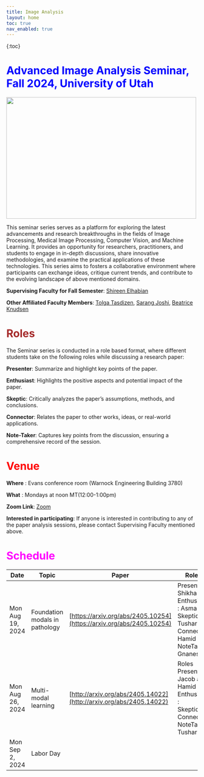 ```yaml
---
title: Image Analysis
layout: home
toc: true
nav_enabled: true
---
```

{:toc}
# <span style="color:blue;">Advanced Image Analysis Seminar, Fall 2024, University of Utah</span>

<img src='class-pic.png' width="500" height="320">

This seminar series serves as a platform for exploring the latest advancements and research breakthroughs in the fields of Image Processing, Medical Image Processing, Computer Vision, and Machine Learning. It provides an opportunity for researchers, practitioners, and students to engage in in-depth discussions, share innovative methodologies, and examine the practical applications of these technologies. This series aims to fosters a collaborative environment where participants can exchange ideas, critique current trends, and contribute to the evolving landscape of above mentioned domains.

**Supervising Faculty for Fall Semester**: [Shireen Elhabian](https://www.sci.utah.edu/~shireen/)

**Other Affiliated Faculty Members**: [Tolga Tasdizen](https://www.sci.utah.edu/~tolga/), [Sarang Joshi](https://www.bme.utah.edu/profile/?unid=u0492366), [Beatrice Knudsen](https://healthcare.utah.edu/find-a-doctor/beatrice-s-knudsen)

# <span style="color:brown;">Roles</span>
The Seminar series is conducted in a role based format, where different students take on the following roles while discussing a research paper:

**Presenter**: Summarize and highlight key points of the paper.

**Enthusiast**: Highlights the positive aspects and potential impact of the paper.

**Skeptic**: Critically analyzes the paper’s assumptions, methods, and conclusions.

**Connector**: Relates the paper to other works, ideas, or real-world applications.

**Note-Taker**: Captures key points from the discussion, ensuring a comprehensive record of the session.

# <span style="color:red;">Venue</span>

**Where** : Evans conference room (Warnock Engineering Building 3780)

**What** : Mondays at noon MT(12:00-1:00pm)

**Zoom Link**: [Zoom](https://utah.zoom.us/j/91366600599?pwd=eYMNAYsdFo9rThc5JMZoNOcbM3tdRo.1)

**Interested in participating**: If anyone is interested in contributing to any of the paper analysis sessions, please contact Supervising Faculty mentioned above.

# <span style="color:magenta;">Schedule</span>

| Date             | Topic                          | Paper                                                                                                    | Roles                                                                                               | Slides |
| ---------------- | ------------------------------ | -------------------------------------------------------------------------------------------------------- | --------------------------------------------------------------------------------------------------- | ------ |
| Mon Aug 19, 2024 | Foundation modals in pathology | [](https://arxiv.org/abs/2405.10254)[https://arxiv.org/abs/2405.10254](https://arxiv.org/abs/2405.10254) | Presenter: Shikha<br>Enthusiast : Asma<br>Skeptic : Tushar<br>Connector: Hamid<br>NoteTake: Gnanesh |        |
| Mon Aug 26, 2024 | Multi-modal learning           | [](http://arxiv.org/abs/2405.14022)[http://arxiv.org/abs/2405.14022](http://arxiv.org/abs/2405.14022)    | Roles<br>Presenter: Jacob and Hamid<br>Enthusiast :<br>Skeptic :<br>Connector:<br>NoteTake: Tushar  |        |
| Mon Sep 2, 2024  | Labor Day                      |                                                                                                          |                                                                                                     |        |
